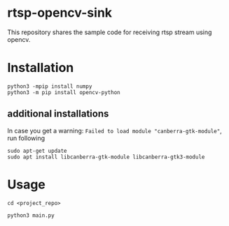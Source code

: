 # rtsp-opencv-sink
This repository shares the sample code for receiving rtsp stream using opencv. 


# Installation

```
python3 -mpip install numpy
python3 -m pip install opencv-python
```

## additional installations
In case you get a warning: `Failed to load module "canberra-gtk-module"`, run following
```
sudo apt-get update
sudo apt install libcanberra-gtk-module libcanberra-gtk3-module
```

# Usage
 
```
cd <project_repo>

python3 main.py
```